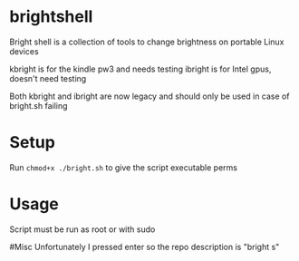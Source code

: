 # brightshell
Bright shell is a collection of tools to change brightness on portable Linux devices

kbright is for the kindle pw3 and needs testing
ibright is for Intel gpus, doesn't need testing

Both kbright and ibright are now legacy and should only be used in case of bright.sh failing
# Setup
Run ```chmod+x ./bright.sh``` to give the script executable perms
# Usage 
Script must be run as root or with sudo


#Misc
Unfortunately I pressed enter so the repo description is "bright s"
